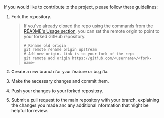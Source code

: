 If you would like to contribute to the project, please follow these guidelines:

1. Fork the repository.
   > If you've already cloned the repo using the commands from the [README's Usage section](./README.md#usage), you can set the remote origin to point to your forked GitHub repository.
   >
   > ```shell
   > # Rename old origin
   > git remote rename origin upstream
   > # Add new origin. Link is to your fork of the repo
   > git remote add origin https://github.com/<username>/<fork-name>
   > ```
2. Create a new branch for your feature or bug fix.

3. Make the necessary changes and commit them.

4. Push your changes to your forked repository.

5. Submit a pull request to the main repository with your branch, explaining the changes you made and any additional information that might be helpful for review.
